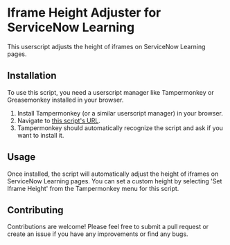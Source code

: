 # Iframe Height Adjuster for ServiceNow Learning

This userscript adjusts the height of iframes on ServiceNow Learning pages.

## Installation

To use this script, you need a userscript manager like Tampermonkey or Greasemonkey installed in your browser.

1. Install Tampermonkey (or a similar userscript manager) in your browser.
2. Navigate to [this script's URL](https://github.com/D-Ogi/Iframe-Height-Adjuster-for-ServiceNow-NowLearning/raw/main/iframe-height-adjuster.user.js).
3. Tampermonkey should automatically recognize the script and ask if you want to install it.

## Usage

Once installed, the script will automatically adjust the height of iframes on ServiceNow Learning pages. You can set a custom height by selecting 'Set Iframe Height' from the Tampermonkey menu for this script.

## Contributing

Contributions are welcome! Please feel free to submit a pull request or create an issue if you have any improvements or find any bugs.
